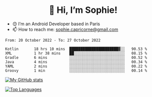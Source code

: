 <h1 align="center"> 👋 Hi, I’m Sophie! </h1>  

- 😊 I’m an Android Developer based in Paris
- 📫 How to reach me: sophie.capricorne@gmail.com


<!--START_SECTION:waka-->

```text
From: 20 October 2022 - To: 27 October 2022

Kotlin       18 hrs 10 mins  ██████████████████████▓░░   90.53 %
XML          1 hr 38 mins    ██░░░░░░░░░░░░░░░░░░░░░░░   08.15 %
Gradle       6 mins          ░░░░░░░░░░░░░░░░░░░░░░░░░   00.52 %
Java         4 mins          ░░░░░░░░░░░░░░░░░░░░░░░░░   00.34 %
YAML         2 mins          ░░░░░░░░░░░░░░░░░░░░░░░░░   00.22 %
Groovy       1 min           ░░░░░░░░░░░░░░░░░░░░░░░░░   00.14 %
```

<!--END_SECTION:waka-->

[![My GitHub stats](https://github-readme-stats.vercel.app/api?username=sophicapri&show_icons=true&theme=buefy)](https://github.com/anuraghazra/github-readme-stats)

[![Top Languages](https://github-readme-stats.vercel.app/api/top-langs/?username=sophicapri&langs_count=2&layout=compact)](https://github.com/anuraghazra/github-readme-stats)
